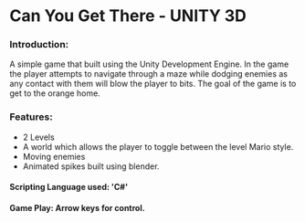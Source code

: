 # Can You Get There - UNITY 3D
### Introduction:
A simple game that built using the Unity Development Engine. In the game the player attempts to navigate through a maze while dodging enemies as any contact with them will blow the player to bits. The goal of the game is to get to the orange home.

### Features: 
- 2 Levels
- A world which allows the player to toggle between the level Mario style. 
- Moving enemies
- Animated spikes built using blender.

#### Scripting Language used: 'C#'

#### Game Play: Arrow keys for control. 


